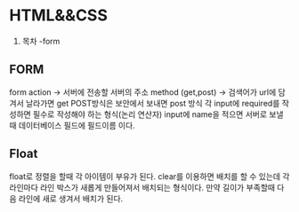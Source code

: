 # HTML&&CSS

1. 목차 
  -form

## FORM

form action -> 서버에 전송할 서버의 주소
method (get,post) -> 검색어가 url에 담겨서 날라가면 get POST방식은 보안에서 보내면 post 방식 각 input에 required를 작성하면 필수로 작성해야 하는 형식(논리 연산자) input에 name을 적으면 서버로 보낼때 데이터베이스 필드에 필드이름 이다.


## Float 
float로 정렬을 할때 각 아이템이 부유가 된다. clear를 이용하면 배치를 할 수 있는데 
각 라인마다 라인 박스가 새롭게 만들어져서 배치되는 형식이다. 
만약 길이가 부족할때 다음 라인에 새로 생겨서 배치가 된다.